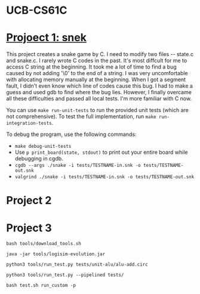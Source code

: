 # UCB-CS61C

# [Projoect 1: snek](https://web.archive.org/web/20240301065844/https://cs61c.org/sp24/projects/proj1/)

This project creates a snake game by C. I need to modify two files -- state.c and snake.c. I rarely wrote C codes in the past. It's most diffcult for me to access C string at the beginning. It took me a lot of time to find a bug caused by not adding '\0' to the end of a string. I was very uncomfortable with allocating memory manually at the beginning. When I got a segment fault, I didn't even know which line of codes cause this bug. I had to make a guess and used gdb to find where the bug lies. However, I finally overcame all these difficulties and passed all local tests. I'm more familiar with C now.

You can use `make run-unit-tests` to run the provided unit tests (which are not comprehensive). To test the full implementation, run `make run-integration-tests`.

To debug the program, use the following commands:
- `make debug-unit-tests`
- Use `p print_board(state, stdout)` to print out your entire board while debugging in cgdb.
- `cgdb --args ./snake -i tests/TESTNAME-in.snk -o tests/TESTNAME-out.snk`
- `valgrind ./snake -i tests/TESTNAME-in.snk -o tests/TESTNAME-out.snk`

# Project 2

# Project 3

```
bash tools/download_tools.sh

java -jar tools/logisim-evolution.jar

python3 tools/run_test.py tests/unit-alu/alu-add.circ

python3 tools/run_test.py --pipelined tests/

bash test.sh run_custom -p
```